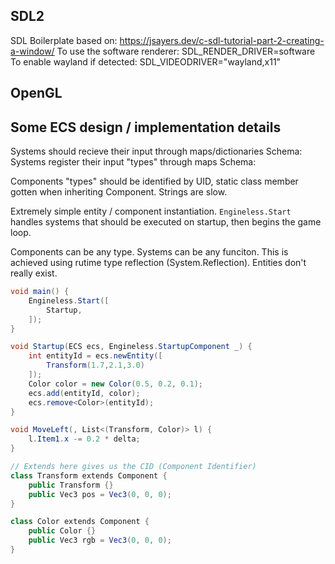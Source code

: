 ## SDL2
SDL Boilerplate based on: https://jsayers.dev/c-sdl-tutorial-part-2-creating-a-window/
To use the software renderer: SDL_RENDER_DRIVER=software
To enable wayland if detected: SDL_VIDEODRIVER="wayland,x11"

## OpenGL

## Some ECS design / implementation details
Systems should recieve their input through maps/dictionaries
    Schema:
Systems register their input "types" through maps
    Schema:
    
Components "types" should be identified by UID, static class member gotten
when inheriting Component. Strings are slow.


Extremely simple entity / component instantiation.
`Engineless.Start` handles systems that should be executed on startup, then
begins the game loop.

Components can be any type.
Systems can be any funciton.
This is achieved using rutime type reflection (System.Reflection).
Entities don't really exist.

```cs
void main() {
    Engineless.Start([
        Startup,
    ]);
}

void Startup(ECS ecs, Engineless.StartupComponent _) {
    int entityId = ecs.newEntity([
        Transform(1.7,2.1,3.0)
    ]);
    Color color = new Color(0.5, 0.2, 0.1);
    ecs.add(entityId, color);
    ecs.remove<Color>(entityId);
}

void MoveLeft(, List<(Transform, Color)> l) {
    l.Item1.x -= 0.2 * delta;
}

// Extends here gives us the CID (Component Identifier)
class Transform extends Component {
    public Transform {}
    public Vec3 pos = Vec3(0, 0, 0);
}

class Color extends Component {
    public Color {}
    public Vec3 rgb = Vec3(0, 0, 0);
}

```

